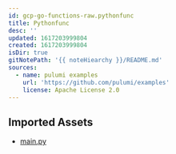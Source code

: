 ```yaml
---
id: gcp-go-functions-raw.pythonfunc
title: Pythonfunc
desc: ''
updated: 1617203999804
created: 1617203999804
isDir: true
gitNotePath: '{{ noteHiearchy }}/README.md'
sources:
  - name: pulumi examples
    url: 'https://github.com/pulumi/examples'
    license: Apache License 2.0
---
```

## Imported Assets

- [main.py](/assets/main.py)

